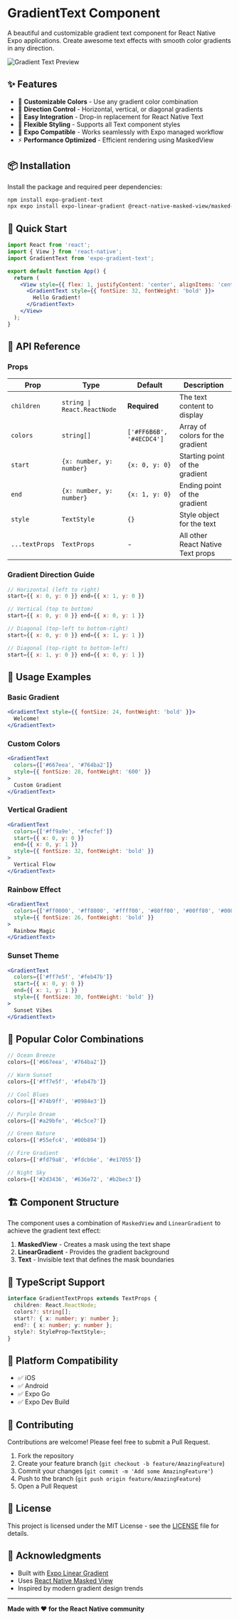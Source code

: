 # GradientText Component

A beautiful and customizable gradient text component for React Native Expo applications. Create awesome text effects with smooth color gradients in any direction.

![Gradient Text Preview](https://img.shields.io/badge/React%20Native-Expo-blue?style=for-the-badge&logo=expo)

## ✨ Features

- 🎨 **Customizable Colors** - Use any gradient color combination
- 📐 **Direction Control** - Horizontal, vertical, or diagonal gradients  
- 🎯 **Easy Integration** - Drop-in replacement for React Native Text
- 🔧 **Flexible Styling** - Supports all Text component styles
- 📱 **Expo Compatible** - Works seamlessly with Expo managed workflow
- ⚡  **Performance Optimized** - Efficient rendering using MaskedView

## 📦 Installation

Install the package and required peer dependencies:

```bash
npm install expo-gradient-text
npx expo install expo-linear-gradient @react-native-masked-view/masked-view
```

## 🚀 Quick Start

```jsx
import React from 'react';
import { View } from 'react-native';
import GradientText from 'expo-gradient-text';

export default function App() {
  return (
    <View style={{ flex: 1, justifyContent: 'center', alignItems: 'center' }}>
      <GradientText style={{ fontSize: 32, fontWeight: 'bold' }}>
        Hello Gradient!
      </GradientText>
    </View>
  );
}
```

## 📖 API Reference

### Props

| Prop | Type | Default | Description |
|------|------|---------|-------------|
| `children` | `string \| React.ReactNode` | **Required** | The text content to display |
| `colors` | `string[]` | `['#FF6B6B', '#4ECDC4']` | Array of colors for the gradient |
| `start` | `{x: number, y: number}` | `{x: 0, y: 0}` | Starting point of the gradient |
| `end` | `{x: number, y: number}` | `{x: 1, y: 0}` | Ending point of the gradient |
| `style` | `TextStyle` | `{}` | Style object for the text |
| `...textProps` | `TextProps` | - | All other React Native Text props |

### Gradient Direction Guide

```jsx
// Horizontal (left to right)
start={{ x: 0, y: 0 }} end={{ x: 1, y: 0 }}

// Vertical (top to bottom)  
start={{ x: 0, y: 0 }} end={{ x: 0, y: 1 }}

// Diagonal (top-left to bottom-right)
start={{ x: 0, y: 0 }} end={{ x: 1, y: 1 }}

// Diagonal (top-right to bottom-left)
start={{ x: 1, y: 0 }} end={{ x: 0, y: 1 }}
```

## 🎨 Usage Examples

### Basic Gradient

```jsx
<GradientText style={{ fontSize: 24, fontWeight: 'bold' }}>
  Welcome!
</GradientText>
```

### Custom Colors

```jsx
<GradientText 
  colors={['#667eea', '#764ba2']}
  style={{ fontSize: 28, fontWeight: '600' }}
>
  Custom Gradient
</GradientText>
```

### Vertical Gradient

```jsx
<GradientText 
  colors={['#ff9a9e', '#fecfef']}
  start={{ x: 0, y: 0 }}
  end={{ x: 0, y: 1 }}
  style={{ fontSize: 32, fontWeight: 'bold' }}
>
  Vertical Flow
</GradientText>
```

### Rainbow Effect

```jsx
<GradientText 
  colors={['#ff0000', '#ff8000', '#ffff00', '#80ff00', '#00ff80', '#0080ff', '#8000ff']}
  style={{ fontSize: 26, fontWeight: 'bold' }}
>
  Rainbow Magic
</GradientText>
```

### Sunset Theme

```jsx
<GradientText 
  colors={['#ff7e5f', '#feb47b']}
  start={{ x: 0, y: 0 }}
  end={{ x: 1, y: 1 }}
  style={{ fontSize: 30, fontWeight: 'bold' }}
>
  Sunset Vibes
</GradientText>
```

## 🎨 Popular Color Combinations

```jsx
// Ocean Breeze
colors={['#667eea', '#764ba2']}

// Warm Sunset  
colors={['#ff7e5f', '#feb47b']}

// Cool Blues
colors={['#74b9ff', '#0984e3']}

// Purple Dream
colors={['#a29bfe', '#6c5ce7']}

// Green Nature
colors={['#55efc4', '#00b894']}

// Fire Gradient
colors={['#fd79a8', '#fdcb6e', '#e17055']}

// Night Sky
colors={['#2d3436', '#636e72', '#b2bec3']}
```

## 🏗️ Component Structure

The component uses a combination of `MaskedView` and `LinearGradient` to achieve the gradient text effect:

1. **MaskedView** - Creates a mask using the text shape
2. **LinearGradient** - Provides the gradient background
3. **Text** - Invisible text that defines the mask boundaries

## 🔧 TypeScript Support

```typescript
interface GradientTextProps extends TextProps {
  children: React.ReactNode;
  colors?: string[];
  start?: { x: number; y: number };
  end?: { x: number; y: number };
  style?: StyleProp<TextStyle>;
}
```

## 📱 Platform Compatibility

- ✅ iOS
- ✅ Android
- ✅ Expo Go
- ✅ Expo Dev Build

## 🤝 Contributing

Contributions are welcome! Please feel free to submit a Pull Request.

1. Fork the repository
2. Create your feature branch (`git checkout -b feature/AmazingFeature`)
3. Commit your changes (`git commit -m 'Add some AmazingFeature'`)
4. Push to the branch (`git push origin feature/AmazingFeature`)
5. Open a Pull Request

## 📝 License

This project is licensed under the MIT License - see the [LICENSE](LICENSE) file for details.

## 🙏 Acknowledgments

- Built with [Expo Linear Gradient](https://docs.expo.dev/versions/latest/sdk/linear-gradient/)
- Uses [React Native Masked View](https://github.com/react-native-masked-view/masked-view)
- Inspired by modern gradient design trends

---

**Made with ❤️ for the React Native community** 